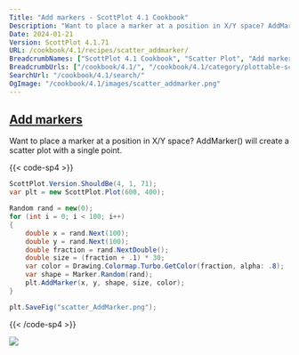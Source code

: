 ```yaml
---
Title: "Add markers - ScottPlot 4.1 Cookbook"
Description: "Want to place a marker at a position in X/Y space? AddMarker() will create a scatter plot with a single point."
Date: 2024-01-21
Version: ScottPlot 4.1.71
URL: /cookbook/4.1/recipes/scatter_addmarker/
BreadcrumbNames: ["ScottPlot 4.1 Cookbook", "Scatter Plot", "Add markers"]
BreadcrumbUrls: ["/cookbook/4.1/", "/cookbook/4.1/category/plottable-scatter-plot", "/cookbook/4.1/recipes/scatter_addmarker/"]
SearchUrl: "/cookbook/4.1/search/"
OgImage: "/cookbook/4.1/images/scatter_addmarker.png"
---
```


<h2><a id='add-markers' href='/cookbook/4.1/recipes/scatter_addmarker/'>Add markers</a></h2>

Want to place a marker at a position in X/Y space? AddMarker() will create a scatter plot with a single point.

{{< code-sp4 >}}

```cs
ScottPlot.Version.ShouldBe(4, 1, 71);
var plt = new ScottPlot.Plot(600, 400);

Random rand = new(0);
for (int i = 0; i < 100; i++)
{
    double x = rand.Next(100);
    double y = rand.Next(100);
    double fraction = rand.NextDouble();
    double size = (fraction + .1) * 30;
    var color = Drawing.Colormap.Turbo.GetColor(fraction, alpha: .8);
    var shape = Marker.Random(rand);
    plt.AddMarker(x, y, shape, size, color);
}

plt.SaveFig("scatter_AddMarker.png");
```

{{< /code-sp4 >}}

<img src='../../images/scatter_addmarker.png' class='d-block mx-auto my-5' />


